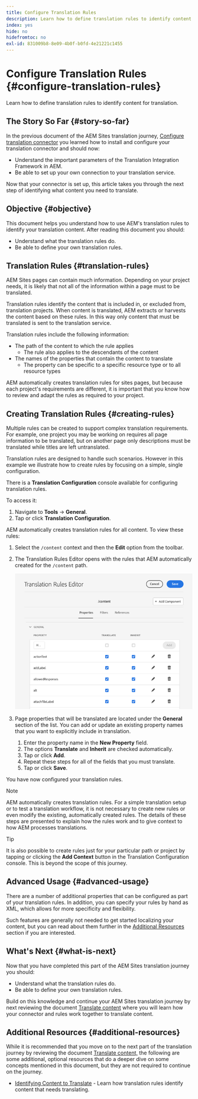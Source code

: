 ```yaml
---
title: Configure Translation Rules
description: Learn how to define translation rules to identify content for translation.
index: yes
hide: no
hidefromtoc: no
exl-id: 831009b8-8e09-4b0f-b0fd-4e21221c1455
---
```

# Configure Translation Rules {#configure-translation-rules}

Learn how to define translation rules to identify content for translation.

## The Story So Far {#story-so-far}

In the previous document of the AEM Sites translation journey, [Configure translation connector](configure-connector.md) you learned how to install and configure your translation connector and should now:

* Understand the important parameters of the Translation Integration Framework in AEM.
* Be able to set up your own connection to your translation service.

Now that your connector is set up, this article takes you through the next step of identifying what content you need to translate.

## Objective {#objective}

This document helps you understand how to use AEM's translation rules to identify your translation content. After reading this document you should:

* Understand what the translation rules do.
* Be able to define your own translation rules.

## Translation Rules {#translation-rules}

AEM Sites pages can contain much information. Depending on your project needs, it is likely that not all of the information within a page must to be translated.

Translation rules identify the content that is included in, or excluded from, translation projects. When content is translated, AEM extracts or harvests the content based on these rules. In this way only content that must be translated is sent to the translation service.

Translation rules include the following information:

* The path of the content to which the rule applies
  * The rule also applies to the descendants of the content
* The names of the properties that contain the content to translate
  * The property can be specific to a specific resource type or to all resource types

AEM automatically creates translation rules for sites pages, but because each project's requirements are different, it is important that you know how to review and adapt the rules as required to your project.

## Creating Translation Rules {#creating-rules}

Multiple rules can be created to support complex translation requirements. For example, one project you may be working on requires all page information to be translated, but on another page only descriptions must be translated while titles are left untranslated.

Translation rules are designed to handle such scenarios. However in this example we illustrate how to create rules by focusing on a simple, single configuration.

There is a **Translation Configuration** console available for configuring translation rules.

To access it:

1. Navigate to **Tools** -&gt; **General**.
1. Tap or click **Translation Configuration**.

AEM automatically creates translation rules for all content. To view these rules:

1. Select the `/content` context and then the **Edit** option from the toolbar.
1. The Translation Rules Editor opens with the rules that AEM automatically created for the `/content` path.

   ![Translation rules editor](assets/translation-rules-editor.png)

1. Page properties that will be translated are located under the **General** section of the list. You can add or update an existing property names that you want to explicitly include in translation.
   1. Enter the property name in the **New Property** field.
   1. The options **Translate** and **Inherit** are checked automatically.
   1. Tap or click **Add**.
   1. Repeat these steps for all of the fields that you must translate.
   1. Tap or click **Save**.

You have now configured your translation rules.

>[!NOTE]
>
>AEM automatically creates translation rules. For a simple translation setup or to test a translation workflow, it is not necessary to create new rules or even modify the existing, automatically created rules. The details of these steps are presented to explain how the rules work and to give context to how AEM processes translations.

>[!TIP]
>
>It is also possible to create rules just for your particular path or project by tapping or clicking the **Add Context** button in the Translation Configuration console. This is beyond the scope of this journey.

## Advanced Usage {#advanced-usage}

There are a number of additional properties that can be configured as part of your translation rules. In addition, you can specify your rules by hand as XML, which allows for more specificity and flexibility.

Such features are generally not needed to get started localizing your content, but you can read about them further in the [Additional Resources](#additional-resources) section if you are interested.

## What's Next {#what-is-next}

Now that you have completed this part of the AEM Sites translation journey you should:

* Understand what the translation rules do.
* Be able to define your own translation rules.

Build on this knowledge and continue your AEM Sites translation journey by next reviewing the document [Translate content](translate-content.md) where you will learn how your connector and rules work together to translate content.

## Additional Resources {#additional-resources}

While it is recommended that you move on to the next part of the translation journey by reviewing the document [Translate content,](translate-content.md) the following are some additional, optional resources that do a deeper dive on some concepts mentioned in this document, but they are not required to continue on the journey.

* [Identifying Content to Translate](/help/sites-cloud/administering/translation/rules.md) - Learn how translation rules identify content that needs translating.

